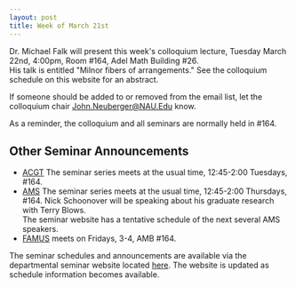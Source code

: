 ```yaml
---
layout: post
title: Week of March 21st
---
```


Dr. Michael Falk will present this week's colloquium lecture, Tuesday March 22nd, 4:00pm,
Room #164, Adel Math Building #26.  
His talk is entitled "Milnor fibers of arrangements."
See the colloquium schedule on this website for an abstract.

If someone should be added to or removed from the email list, 
let the colloquium chair John.Neuberger@NAU.Edu know.

As a reminder, the colloquium and all seminars are normally held in #164.

## Other Seminar Announcements ##

- [ACGT](acgtSpring2016) The seminar series meets at the usual time, 12:45-2:00 Tuesdays, #164.
- [AMS](amsSpring2016) The seminar series meets at the usual time, 12:45-2:00 Thursdays, #164.
	Nick Schoonover will be speaking about his graduate research with Terry Blows.  
	The seminar website has a tentative schedule of the next several AMS speakers.
- [FAMUS](famusSpring2016) meets on Fridays, 3-4, AMB #164.  

The seminar schedules and announcements are available via the departmental seminar website located [here](http://naumathstat.github.io/seminars).
The website is updated as  schedule information becomes available.


